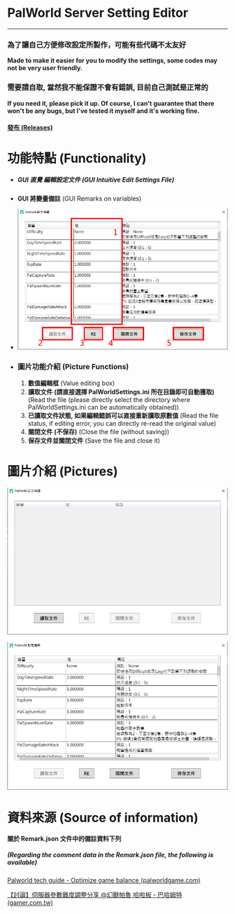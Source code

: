 # PalWorld Server Setting Editor

------

### 為了讓自己方便修改設定所製作，可能有些代碼不太友好

**Made to make it easier for you to modify the settings, some codes may not be very user friendly.**

### 需要請自取, 當然我不能保證不會有錯誤, 目前自己測試是正常的

**If you need it, please pick it up. Of course, I can't guarantee that there won't be any bugs, but I've tested it myself and it's working fine.**

#### [發布 (Releases)](https://github.com/murayuki/PalWorld-SettingTools/releases)


# 功能特點 (Functionality)

* ##### GUI 直覺 編輯設定文件 (GUI Intuitive Edit Settings File)

* **GUI 將變量備註** (GUI Remarks on variables)

* ![img03](./Images/img03.png)

* ### 圖片功能介紹 (Picture Functions)

  1. **數值編輯框** 
     (Value editing box)
  2. **讀取文件 (請直接選擇 PalWorldSettings.ini 所在目錄即可自動獲取)**
     (Read the file (please directly select the directory where PalWorldSettings.ini can be automatically obtained))
  3. **已讀取文件狀態, 如果編輯錯誤可以直接重新讀取原數值**
     (Read the file status, if editing error, you can directly re-read the original value)
  4. **關閉文件 (不保存)**
     (Close the file (without saving))
  5. **保存文件並關閉文件**
     (Save the file and close it)



# 圖片介紹 (Pictures)

![img01](./Images/img01.png)

![img02](./Images/img02.png)



# 資料來源 (Source of information)

**關於 Remark.json 文件中的備註資料下列**

##### **(Regarding the comment data in the Remark.json file, the following is available)**

[Palworld tech guide - Optimize game balance (palworldgame.com)](https://tech.palworldgame.com/optimize-game-balance)

[【討論】伺服器參數難度調整分享 @幻獸帕魯 哈啦板 - 巴哈姆特 (gamer.com.tw)](https://forum.gamer.com.tw/C.php?bsn=71458&snA=227)

